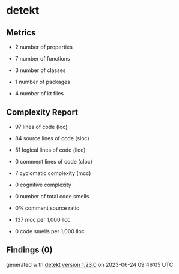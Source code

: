# detekt

## Metrics

* 2 number of properties

* 7 number of functions

* 3 number of classes

* 1 number of packages

* 4 number of kt files

## Complexity Report

* 97 lines of code (loc)

* 84 source lines of code (sloc)

* 51 logical lines of code (lloc)

* 0 comment lines of code (cloc)

* 7 cyclomatic complexity (mcc)

* 0 cognitive complexity

* 0 number of total code smells

* 0% comment source ratio

* 137 mcc per 1,000 lloc

* 0 code smells per 1,000 lloc

## Findings (0)

generated with [detekt version 1.23.0](https://detekt.dev/) on 2023-06-24 09:46:05 UTC
